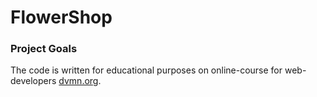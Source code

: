 # FlowerShop

### Project Goals

The code is written for educational purposes on online-course for web-developers [dvmn.org](https://dvmn.org/).